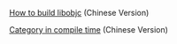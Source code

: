 
[How to build libobjc](http://blog.csdn.net/wotors/article/details/52489464) (Chinese Version)


[Category in compile time](http://blog.csdn.net/WOTors/article/details/52689356) (Chinese Version)
